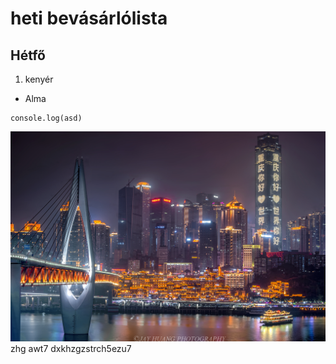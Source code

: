 # heti bevásárlólista
## Hétfő 
1. kenyér
 - Alma

 ```
console.log(asd)
 ```
 ![](Chongqing.jpg)
 zhg
 awt7
 dxkhzgzstrch5ezu7